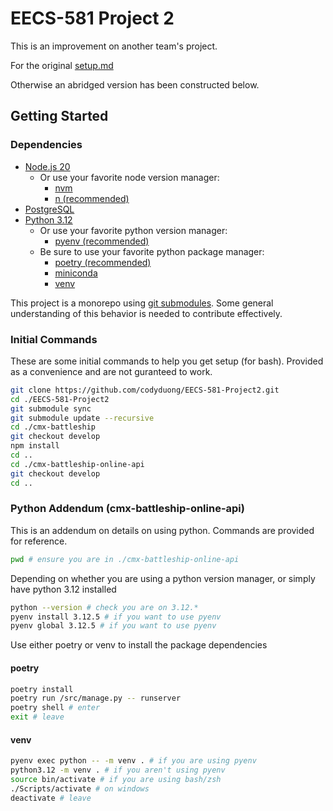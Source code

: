# EECS-581 Project 2

This is an improvement on another team's project.

For the original [setup.md](https://github.com/codyduong/EECS-581-Project2/blob/062b1182bc6e65b2ed706165d093671b5a9f83d8/documentation/setup.md)

Otherwise an abridged version has been constructed below.

## Getting Started

### Dependencies

* [Node.js 20](https://nodejs.org/en/download/package-manager)
  + Or use your favorite node version manager:
    - [nvm](https://github.com/nvm-sh/nvm)
    - [n (recommended)](https://github.com/tj/n) 
* [PostgreSQL](https://www.postgresql.org/download/)
* [Python 3.12](https://www.python.org/downloads/)
  + Or use your favorite python version manager:
    - [pyenv (recommended)](https://github.com/pyenv/pyenv)
  + Be sure to use your favorite python package manager:
    - [poetry (recommended)](https://python-poetry.org/)
    - [miniconda](https://docs.anaconda.com/miniconda/)
    - [venv](https://docs.python.org/3/library/venv.html)

This project is a monorepo using [git submodules](https://git-scm.com/book/en/v2/Git-Tools-Submodules).
Some general understanding of this behavior is needed to contribute effectively.

### Initial Commands

These are some initial commands to help you get setup (for bash). Provided as a convenience and are not guranteed to work.

```sh
git clone https://github.com/codyduong/EECS-581-Project2.git
cd ./EECS-581-Project2
git submodule sync
git submodule update --recursive
cd ./cmx-battleship
git checkout develop
npm install
cd ..
cd ./cmx-battleship-online-api
git checkout develop
cd ..
```

### Python Addendum (cmx-battleship-online-api)
This is an addendum on details on using python. Commands are provided for reference.

```sh
pwd # ensure you are in ./cmx-battleship-online-api
```

Depending on whether you are using a python version manager, or simply have python 3.12 installed

```sh
python --version # check you are on 3.12.*
pyenv install 3.12.5 # if you want to use pyenv
pyenv global 3.12.5 # if you want to use pyenv
```

Use either poetry or venv to install the package dependencies

#### poetry

```sh
poetry install
poetry run /src/manage.py -- runserver
poetry shell # enter
exit # leave
```

#### venv

```sh
pyenv exec python -- -m venv . # if you are using pyenv
python3.12 -m venv . # if you aren't using pyenv
source bin/activate # if you are using bash/zsh
./Scripts/activate # on windows
deactivate # leave
```
